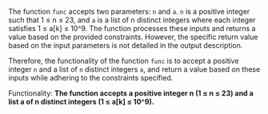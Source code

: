 The function `func` accepts two parameters: `n` and `a`. `n` is a positive integer such that 1 ≤ n ≤ 23, and `a` is a list of n distinct integers where each integer satisfies 1 ≤ a[k] ≤ 10^9. The function processes these inputs and returns a value based on the provided constraints. However, the specific return value based on the input parameters is not detailed in the output description. 

Therefore, the functionality of the function `func` is to accept a positive integer `n` and a list of `n` distinct integers `a`, and return a value based on these inputs while adhering to the constraints specified. 

Functionality: **The function accepts a positive integer n (1 ≤ n ≤ 23) and a list a of n distinct integers (1 ≤ a[k] ≤ 10^9).**